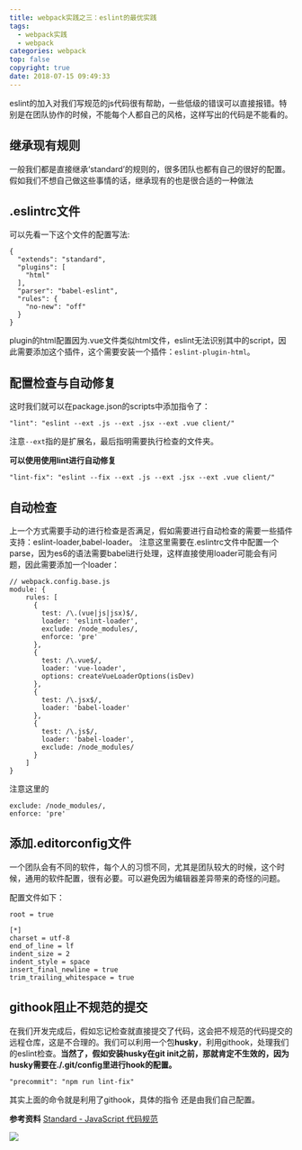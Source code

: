 ```yaml
---
title: webpack实践之三：eslint的最优实践
tags:
  - webpack实践
  - webpack
categories: webpack
top: false
copyright: true
date: 2018-07-15 09:49:33
---
```

eslint的加入对我们写规范的js代码很有帮助，一些低级的错误可以直接报错。特别是在团队协作的时候，不能每个人都自己的风格，这样写出的代码是不能看的。
<!--more-->

## 继承现有规则
一般我们都是直接继承‘standard’的规则的，很多团队也都有自己的很好的配置。假如我们不想自己做这些事情的话，继承现有的也是很合适的一种做法

## .eslintrc文件
可以先看一下这个文件的配置写法:
```
{
  "extends": "standard",
  "plugins": [
    "html"
  ],
  "parser": "babel-eslint",
  "rules": {
    "no-new": "off"
  }
}

```
plugin的html配置因为.vue文件类似html文件，eslint无法识别其中的script，因此需要添加这个插件，这个需要安装一个插件：`eslint-plugin-html`。

## 配置检查与自动修复

这时我们就可以在package.json的scripts中添加指令了：
```
"lint": "eslint --ext .js --ext .jsx --ext .vue client/"
```
注意`--ext`指的是扩展名，最后指明需要执行检查的文件夹。

**可以使用使用lint进行自动修复**
```
"lint-fix": "eslint --fix --ext .js --ext .jsx --ext .vue client/"
```

## 自动检查
上一个方式需要手动的进行检查是否满足，假如需要进行自动检查的需要一些插件支持：eslint-loader,babel-loader。
注意这里需要在.eslintrc文件中配置一个parse，因为es6的语法需要babel进行处理，这样直接使用loader可能会有问题，因此需要添加一个loader：
```
// webpack.config.base.js
module: {
	rules: [
	  {
	    test: /\.(vue|js|jsx)$/,
	    loader: 'eslint-loader',
	    exclude: /node_modules/,
	    enforce: 'pre'
	  },
	  {
	    test: /\.vue$/,
	    loader: 'vue-loader',
	    options: createVueLoaderOptions(isDev)
	  },
	  {
	    test: /\.jsx$/,
	    loader: 'babel-loader'
	  },
	  {
	    test: /\.js$/,
	    loader: 'babel-loader',
	    exclude: /node_modules/
	  }
	]
}
```
注意这里的
```
exclude: /node_modules/,
enforce: 'pre'
```

## 添加.editorconfig文件
一个团队会有不同的软件，每个人的习惯不同，尤其是团队较大的时候，这个时候，通用的软件配置，很有必要。可以避免因为编辑器差异带来的奇怪的问题。

配置文件如下：
```
root = true

[*]
charset = utf-8
end_of_line = lf
indent_size = 2
indent_style = space
insert_final_newline = true
trim_trailing_whitespace = true
```
## githook阻止不规范的提交
在我们开发完成后，假如忘记检查就直接提交了代码，这会把不规范的代码提交的远程仓库，这是不合理的。我们可以利用一个包**husky**，利用githook，处理我们的eslint检查。**当然了，假如安装husky在git init之前，那就肯定不生效的，因为husky需要在./.git/config里进行hook的配置。**

```
"precommit": "npm run lint-fix"
```

其实上面的命令就是利用了githook，具体的指令 还是由我们自己配置。


**参考资料**
[Standard - JavaScript 代码规范 ](https://standardjs.com/readme-zhcn.html)

![](http://oankigr4l.bkt.clouddn.com/wexin.png)